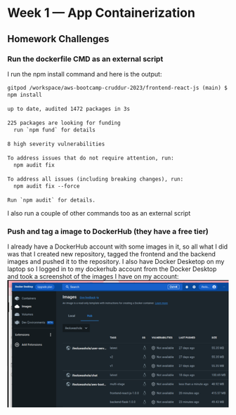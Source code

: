 # Week 1 — App Containerization
## Homework Challenges
### Run the dockerfile CMD as an external script
I run the npm install command and here is the output:
``` 
gitpod /workspace/aws-bootcamp-cruddur-2023/frontend-react-js (main) $ npm install

up to date, audited 1472 packages in 3s

225 packages are looking for funding
  run `npm fund` for details

8 high severity vulnerabilities

To address issues that do not require attention, run:
  npm audit fix

To address all issues (including breaking changes), run:
  npm audit fix --force

Run `npm audit` for details.
```
I also run a couple of other commands too as an external script
### Push and tag a image to DockerHub (they have a free tier)
I already have a DockerHub account with some images in it, so all what I did was that I created new repository, tagged the frontend and the backend images and pushed it to the repository.
I also have Docker Desketop on my laptop so I logged in to my dockerhub account from the Docker Desktop and took a screenshot of the images I have on my account:<br>
![Images on DockerHub](assets/docker-image.png)
